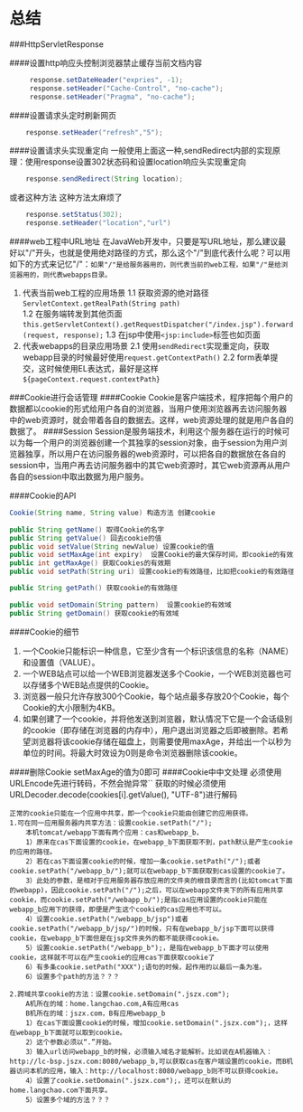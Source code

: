 # 总结
###HttpServletResponse

####设置http响应头控制浏览器禁止缓存当前文档内容

```java
     response.setDateHeader("expries", -1);
     response.setHeader("Cache-Control", "no-cache");
     response.setHeader("Pragma", "no-cache");
```
####设置请求头定时刷新网页

```java
    response.setHeader("refresh","5");
```
####设置请求头实现重定向
一般使用上面这一种,sendRedirect内部的实现原理：使用response设置302状态码和设置location响应头实现重定向
```java
    response.sendRedirect(String location);
```
或者这种方法
这种方法太麻烦了
```java
    response.setStatus(302);
    response.setHeader("location","url")
```
####web工程中URL地址
在JavaWeb开发中，只要是写URL地址，那么建议最好以"/"开头，也就是使用绝对路径的方式，那么这个"/"到底代表什么呢？可以用如下的方式来记忆"/"：`如果"/"是给服务器用的，则代表当前的web工程，如果"/"是给浏览器用的，则代表webapps目录。`
1. 代表当前web工程的应用场景
    1.1 获取资源的绝对路径`ServletContext.getRealPath(String path)`    
    1.2 在服务端转发到其他页面`this.getServletContext().getRequestDispatcher("/index.jsp").forward(request, response);`
    1.3 在jsp中使用`<jsp:include>`标签也如页面
2. 代表webapps的目录应用场景
    2.1 使用`sendRedirect`实现重定向，获取webapp目录的时候最好使用`request.getContextPath()`
    2.2 form表单提交，这时候使用EL表达式，最好是这样`${pageContext.request.contextPath}`

###Cookie进行会话管理
####Cookie
Cookie是客户端技术，程序把每个用户的数据都以cookie的形式给用户各自的浏览器，当用户使用浏览器再去访问服务器中的web资源时，就会带着各自的数据去。这样，web资源处理的就是用户各自的数据了。
####Session
Session是服务端技术，利用这个服务器在运行的时候可以为每一个用户的浏览器创建一个其独享的session对象，由于session为用户浏览器独享，所以用户在访问服务器的web资源时，可以把各自的数据放在各自的session中，当用户再去访问服务器中的其它web资源时，其它web资源再从用户各自的session中取出数据为用户服务。

####Cookie的API

```java
Cookie(String name, String value) 构造方法 创建cookie
	
public String getName() 取得Cookie的名字
public String getValue() 回去cookie的值
public void setValue(String newValue) 设置cookie的值
public void setMaxAge(int expiry)  设置Cookie的最大保存时间，即cookie的有效期，当服务器给浏览器回送一个cookie时，如果在服务器端没有调用setMaxAge方法设置cookie的有效期，那么cookie的有效期只在一次会话过程中有效，用户开一个浏览器，点击多个超链接，访问服务器多个web资源，然后关闭浏览器，整个过程称之为一次会话，当用户关闭浏览器，会话就结束了，此时cookie就会失效，如果在服务器端使用setMaxAge方法设置了cookie的有效期，比如设置了30分钟，那么当服务器把cookie发送给浏览器时，此时cookie就会在客户端的硬盘上存储30分钟，在30分钟内，即使浏览器关了，cookie依然存在，在30分钟内，打开浏览器访问服务器时，浏览器都会把cookie一起带上，这样就可以在服务器端获取到客户端浏览器传递过来的cookie里面的信息了，这就是cookie设置maxAge和不设置maxAge的区别，不设置maxAge，那么cookie就只在一次会话中有效，一旦用户关闭了浏览器，那么cookie就没有了，那么浏览器是怎么做到这一点的呢，我们启动一个浏览器，就相当于启动一个应用程序，而服务器回送的cookie首先是存在浏览器的缓存中的，当浏览器关闭时，浏览器的缓存自然就没有了，所以存储在缓存中的cookie自然就被清掉了，而如果设置了cookie的有效期，那么浏览器在关闭时，就会把缓存中的cookie写到硬盘上存储起来，这样cookie就能够一直存在了。
public int getMaxAge() 获取Cookies的有效期
public void setPath(String uri) 设置cookie的有效路径，比如把cookie的有效路径设置为"/xdp"，那么浏览器访问"xdp"目录下的web资源时，都会带上cookie，再比如把cookie的有效路径设置为"/xdp/gacl"，那么浏览器只有在访问"xdp"目录下的"gacl"这个目录里面的web资源时才会带上cookie一起访问，而当访问"xdp"目录下的web资源时，浏览器是不带cookie的

public String getPath() 获取cookie的有效路径
	
public void setDomain(String pattern)  设置cookie的有效域
public String getDomain() 获取cookie的有效域

```
####Cookie的细节
1. 一个Cookie只能标识一种信息，它至少含有一个标识该信息的名称（NAME）和设置值（VALUE）。
2. 一个WEB站点可以给一个WEB浏览器发送多个Cookie，一个WEB浏览器也可以存储多个WEB站点提供的Cookie。
3. 浏览器一般只允许存放300个Cookie，每个站点最多存放20个Cookie，每个Cookie的大小限制为4KB。
4. 如果创建了一个cookie，并将他发送到浏览器，默认情况下它是一个会话级别的cookie（即存储在浏览器的内存中），用户退出浏览器之后即被删除。若希望浏览器将该cookie存储在磁盘上，则需要使用maxAge，并给出一个以秒为单位的时间。将最大时效设为0则是命令浏览器删除该cookie。

####删除Cookie
setMaxAge的值为0即可
####Cookie中中文处理
必须使用URLEncode先进行转码，不然会抛异常``
获取的时候必须使用URLDecoder.decode(cookies[i].getValue(), "UTF-8")进行解码

```
正常的cookie只能在一个应用中共享，即一个cookie只能由创建它的应用获得。 
1.可在同一应用服务器内共享方法：设置cookie.setPath("/"); 
    本机tomcat/webapp下面有两个应用：cas和webapp_b， 
    1）原来在cas下面设置的cookie，在webapp_b下面获取不到，path默认是产生cookie的应用的路径。 
    2）若在cas下面设置cookie的时候，增加一条cookie.setPath("/");或者cookie.setPath("/webapp_b/");就可以在webapp_b下面获取到cas设置的cookie了。 
    3）此处的参数，是相对于应用服务器存放应用的文件夹的根目录而言的(比如tomcat下面的webapp)，因此cookie.setPath("/");之后，可以在webapp文件夹下的所有应用共享cookie，而cookie.setPath("/webapp_b/");是指cas应用设置的cookie只能在webapp_b应用下的获得，即便是产生这个cookie的cas应用也不可以。 
    4）设置cookie.setPath("/webapp_b/jsp")或者cookie.setPath("/webapp_b/jsp/")的时候，只有在webapp_b/jsp下面可以获得cookie，在webapp_b下面但是在jsp文件夹外的都不能获得cookie。 
    5）设置cookie.setPath("/webapp_b");，是指在webapp_b下面才可以使用cookie，这样就不可以在产生cookie的应用cas下面获取cookie了 
    6）有多条cookie.setPath("XXX");语句的时候，起作用的以最后一条为准。 
    6）设置多个path的方法？？？ 

2.跨域共享cookie的方法：设置cookie.setDomain(".jszx.com"); 
    A机所在的域：home.langchao.com,A有应用cas 
    B机所在的域：jszx.com，B有应用webapp_b 
    1）在cas下面设置cookie的时候，增加cookie.setDomain(".jszx.com");，这样在webapp_b下面就可以取到cookie。 
    2）这个参数必须以“.”开始。 
    3）输入url访问webapp_b的时候，必须输入域名才能解析。比如说在A机器输入：http://lc-bsp.jszx.com:8080/webapp_b,可以获取cas在客户端设置的cookie，而B机器访问本机的应用，输入：http://localhost:8080/webapp_b则不可以获得cookie。 
    4）设置了cookie.setDomain(".jszx.com");，还可以在默认的home.langchao.com下面共享。 
    5）设置多个域的方法？？？
```



